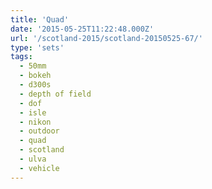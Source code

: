 ```yaml
---
title: 'Quad'
date: '2015-05-25T11:22:48.000Z'
url: '/scotland-2015/scotland-20150525-67/'
type: 'sets'
tags:
  - 50mm
  - bokeh
  - d300s
  - depth of field
  - dof
  - isle
  - nikon
  - outdoor
  - quad
  - scotland
  - ulva
  - vehicle
---
```


